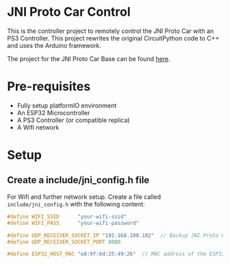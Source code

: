 JNI Proto Car Control
=====================
This is the controller project to remotely control the JNI Proto Car with an PS3 Controller.
This project rewrites the original CircuitPython code to C++ and uses the Arduino framework.

The project for the JNI Proto Car Base can be found [here](https://github.com/mopore/jni-proto-car-base).


# Pre-requisites
* Fully setup platformIO environment
* An ESP32 Microcontroller
* A PS3 Controller (or compatible replica)
* A Wifi network


# Setup
## Create a include/jni_config.h file
For Wifi and further network setup. Create a file called `include/jni_config.h` with the following content:

```c
#define WIFI_SSID      "your-wifi-ssid"
#define WIFI_PASS      "your-wifi-password"

#define UDP_RECEIVER_SOCKET_IP "192.168.100.102"  // Backup JNI Proto Car
#define UDP_RECEIVER_SOCKET_PORT 8080

#define ESP32_HOST_MAC "e8:9f:6d:25:49:26"  // MAC address of the ESP32 linked with PS3 Controller
```